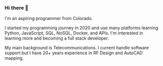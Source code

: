 ### Hi there 👋

<!--
**5280Pipedream/5280Pipedream** is a ✨ _special_ ✨ repository because its `README.md` (this file) appears on your GitHub profile.

Here are some ideas to get you started:

- 🔭 I’m currently working on ...
- 🌱 I’m currently learning ...
- 👯 I’m looking to collaborate on ...
- 🤔 I’m looking for help with ...
- 💬 Ask me about ...
- 📫 How to reach me: ...
- 😄 Pronouns: ...
- ⚡ Fun fact: ...
-->
I'm an aspiring programmer from Colorado.

I started my programming journey in 2020 and use many platforms learning Python, JavaScript, SQL, NoSQL, Docker, and APIs. I'm interested in learning more and becoming a full stack developer.

My main background is Telecommunications. I current handle software support but I have 20+ years experience in RF Design and AutoCAD mapping.
